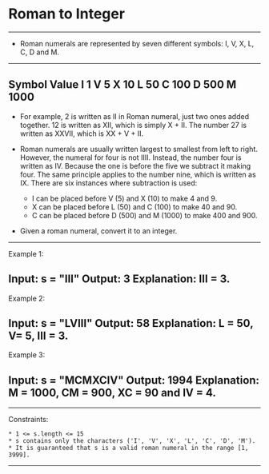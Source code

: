 # Roman to Integer

---
* Roman numerals are represented by seven different symbols: I, V, X, L, C, D and M.
---
Symbol       Value
I             1
V             5
X             10
L             50
C             100
D             500
M             1000
---
* For example, 2 is written as II in Roman numeral, just two ones added together. 12 is written as XII, which is simply X + II. The number 27 is written as XXVII, which is XX + V + II.

* Roman numerals are usually written largest to smallest from left to right. However, the numeral for four is not IIII. Instead, the number four is written as IV. Because the one is before the five we subtract it making four. The same principle applies to the number nine, which is written as IX. There are six instances where subtraction is used:

    * I can be placed before V (5) and X (10) to make 4 and 9. 
    * X can be placed before L (50) and C (100) to make 40 and 90. 
    * C can be placed before D (500) and M (1000) to make 400 and 900.

* Given a roman numeral, convert it to an integer.

 
---
Example 1:

Input: s = "III"
Output: 3
Explanation: III = 3.
---
Example 2:

Input: s = "LVIII"
Output: 58
Explanation: L = 50, V= 5, III = 3.
---
Example 3:

Input: s = "MCMXCIV"
Output: 1994
Explanation: M = 1000, CM = 900, XC = 90 and IV = 4.
---
 
---
Constraints:

    * 1 <= s.length <= 15
    * s contains only the characters ('I', 'V', 'X', 'L', 'C', 'D', 'M').
    * It is guaranteed that s is a valid roman numeral in the range [1, 3999].

---
